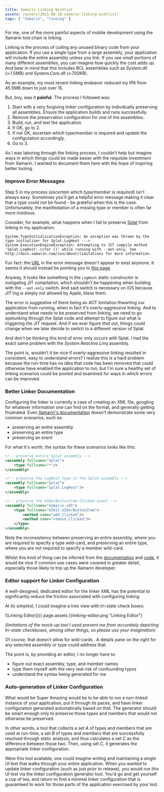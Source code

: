 ```yaml
---
title: Xamarin Linking Wishlist
assets: /assets/2015-08-18-xamarin-linking-wishlist/
tags: [ "Xamarin", "linking" ]
---
```

For me, one of the more painful aspects of mobile development using the Xamarin tool chain is linking.

Linking is the process of culling any unused binary code from your application. If you use a single type from a large assembly, your application will include the entire assembly unless you link. If you use small portions of many different assemblies, you can imagine how quickly the cost adds up. And bear in mind that this includes BCL assemblies such as *System.dll* (≃1.5MB) and *System.Core.dll* (≃700KB).

As an example, my most recent linking endeavor reduced my IPA from 45.5MB down to just over 15.

But, boy, was it **painful**. The process I followed was:

1. Start with a very forgiving linker configuration by individually preserving all assemblies. Ensure the application builds and runs successfully.
2. Remove the preservation configuration for one of the assemblies.
3. Build, run, and test the application.
4. If OK, go to 2.
5. If not OK, ascertain which type/member is required and update the configuration accordingly.
6. Go to 3.

As I was laboring through the linking process, I couldn't help but imagine ways in which things could be made easier with the requisite investment from Xamarin. I wanted to document them here with the hope of inspiring better tooling.

### Improve Error Messages

Step 5 in my process (*ascertain which type/member is required*) isn't always easy. Sometimes you'll get a helpful error message making it clear that a type could not be found - be grateful when this is the case. Unfortunately, the manifestation of a missing type or member is often far more insidious.

Consider, for example, what happens when I fail to preserve [Splat](https://github.com/paulcbetts/splat) from linking in my application:

```
System.TypeInitializationException: An exception was thrown by the type initializer for Splat.LogHost ---> System.ExecutionEngineException: Attempting to JIT compile method 'Splat.LogHost:.cctor ()' while running with --aot-only. See http://docs.xamarin.com/ios/about/limitations for more information.
```
Fun fact: the [URL](http://docs.xamarin.com/ios/about/limitations) in the error message doesn't appear to exist anymore. It seems it should instead be pointing you to [this page](http://developer.xamarin.com/guides/ios/advanced_topics/limitations/).

Anyway, it looks like something in the `LogHost` static constructor is instigating JIT compilation, which shouldn't be happening when building with the `--aot-only` switch. And said switch is necessary on iOS because JIT'ing is simply not allowed by Apple, bless them.

The error is suggestive of there being an AOT limitation thwarting our application from running, when in fact it's overly-aggressive linking. And to understand what needs to be preserved from linking, we need to go spelunking through the Splat code and attempt to figure out what is triggering the JIT request. And if we ever figure *that* out, things could change when we later decide to switch to a different version of Splat.

And don't be thinking this kind of error only occurs with Splat. I had the exact same problem with the *System.Reactive.Linq* assembly.

The point is, wouldn't it be nice if overly-aggressive linking resulted in consistent, easy to understand errors? I realize this is a hard problem because the run-time has no idea that code has been removed that could otherwise have enabled the application to run, but I'm sure a healthy set of linking scenarios could be pooled and examined for ways in which errors can be improved.

### Better Linker Documentation

Configuring the linker is currently a case of creating an XML file, googling for whatever information one can find on the format, and generally getting frustrated. Even [Xamarin's documentation](http://developer.xamarin.com/guides/cross-platform/advanced/custom_linking/) doesn't demonstrate some very common scenarios, such as:

* preserving an entire assembly
* preserving an entire type
* preserving an event 

For what it's worth, the syntax for these scenarios looks like this:

```XML
<!-- preserve entire Splat assembly -->
<assembly fullname="Splat">
    <type fullname="*"/>
</assembly>

<!-- preserve the LogHost type in the Splat assembly -->
<assembly fullname="Splat">
    <type fullname="Splat.LogHost"/>
</assembly>

<!-- preserve the UIBarButtonItem.Clicked event -->
<assembly fullname="Xamarin.iOS">
    <type fullname="UIKit.UIBarButtonItem">
        <method name="add_Clicked"/>
        <method name="remove_Clicked"/>
    </type>
</assembly>
```

Note the inconsistency between preserving an entire assembly, where you are required to specify a type wild-card, and preserving an entire type, where you are not required to specify a member wild-card.
 
Whilst this kind of thing can be inferred from the [documentation](http://linux.die.net/man/1/monolinker) and [code](https://github.com/mono/mono/tree/master/mcs/tools/linker), it would be nice if common use cases were covered in greater detail, especially those likely to trip up the Xamarin developer.

### Editor support for Linker Configuration

A well-designed, dedicated editor for the linker XML has the potential to significantly reduce the friction associated with configuring linking.

At its simplest, I could imagine a tree view with tri-state check boxes:

![Linking Editor]({{ page.assets }}linking-editor.png "Linking Editor")

*(limitations of the mock-up tool I used prevent me from accurately depicting tri-state checkboxes, among other things, so please use your imagination)*

Of course, that doesn't allow for wild-cards . A details pane on the right for any selected assembly or type could address that.

The point is, by providing an editor, I no longer have to:

* figure out exact assembly, type, and member names
* type them myself with the very real risk of confounding typos
* understand the syntax being generated for me

### Auto-generation of Linker Configuration

What would be Super Amazing would be to be able to run a non-linked instance of your application, put it through its paces, and have linker configuration generated automatically based on that. The generator should be smart enough only to preserve those types and members that would not otherwise be preserved.

In other words, a tool that collects a set *A* of types and members that are used at run-time, a set *B* of types and members that are successfully resolved through static analysis, and thus calculates a set *C* as the difference between those two. Then, using set *C*, it generates the appropriate linker configuration.

Were this tool available, one could imagine writing and maintaining a single UI test that walks through your entire application. When you wanted to update linker configuration (such as just prior to release), you would run this UI test via the linker configuration generator tool. You'd go and get yourself a cup of tea, and return to find a minimal linker configuration that is guaranteed to work for those parts of the application exercised by your test.